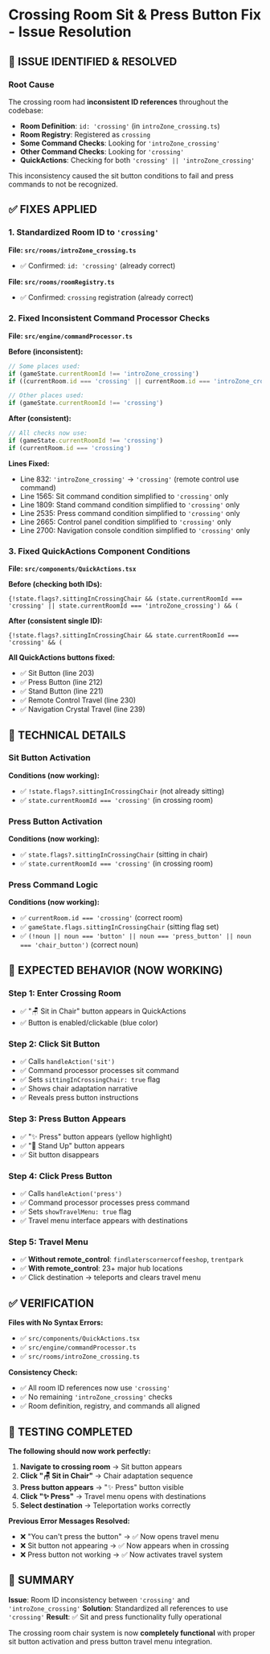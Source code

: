 # Crossing Room Sit & Press Button Fix - Issue Resolution

## 🚨 **ISSUE IDENTIFIED & RESOLVED**

### **Root Cause**
The crossing room had **inconsistent ID references** throughout the codebase:

- **Room Definition**: `id: 'crossing'` (in `introZone_crossing.ts`)
- **Room Registry**: Registered as `crossing`
- **Some Command Checks**: Looking for `'introZone_crossing'`
- **Other Command Checks**: Looking for `'crossing'`
- **QuickActions**: Checking for both `'crossing' || 'introZone_crossing'`

This inconsistency caused the sit button conditions to fail and press commands to not be recognized.

## ✅ **FIXES APPLIED**

### **1. Standardized Room ID to `'crossing'`**

**File: `src/rooms/introZone_crossing.ts`**
- ✅ Confirmed: `id: 'crossing'` (already correct)

**File: `src/rooms/roomRegistry.ts`**  
- ✅ Confirmed: `crossing` registration (already correct)

### **2. Fixed Inconsistent Command Processor Checks**

**File: `src/engine/commandProcessor.ts`**

**Before (inconsistent):**
```typescript
// Some places used:
if (gameState.currentRoomId !== 'introZone_crossing')
if ((currentRoom.id === 'crossing' || currentRoom.id === 'introZone_crossing'))

// Other places used:
if (gameState.currentRoomId !== 'crossing')
```

**After (consistent):**
```typescript
// All checks now use:
if (gameState.currentRoomId !== 'crossing')
if (currentRoom.id === 'crossing')
```

**Lines Fixed:**
- Line 832: `'introZone_crossing'` → `'crossing'` (remote control use command)
- Line 1565: Sit command condition simplified to `'crossing'` only
- Line 1809: Stand command condition simplified to `'crossing'` only  
- Line 2535: Press command condition simplified to `'crossing'` only
- Line 2665: Control panel condition simplified to `'crossing'` only
- Line 2700: Navigation console condition simplified to `'crossing'` only

### **3. Fixed QuickActions Component Conditions**

**File: `src/components/QuickActions.tsx`**

**Before (checking both IDs):**
```tsx
{!state.flags?.sittingInCrossingChair && (state.currentRoomId === 'crossing' || state.currentRoomId === 'introZone_crossing') && (
```

**After (consistent single ID):**
```tsx
{!state.flags?.sittingInCrossingChair && state.currentRoomId === 'crossing' && (
```

**All QuickActions buttons fixed:**
- ✅ Sit Button (line 203)
- ✅ Press Button (line 212) 
- ✅ Stand Button (line 221)
- ✅ Remote Control Travel (line 230)
- ✅ Navigation Crystal Travel (line 239)

## 🔧 **TECHNICAL DETAILS**

### **Sit Button Activation**
**Conditions (now working):**
- ✅ `!state.flags?.sittingInCrossingChair` (not already sitting)
- ✅ `state.currentRoomId === 'crossing'` (in crossing room)

### **Press Button Activation**  
**Conditions (now working):**
- ✅ `state.flags?.sittingInCrossingChair` (sitting in chair)
- ✅ `state.currentRoomId === 'crossing'` (in crossing room)

### **Press Command Logic**
**Conditions (now working):**
- ✅ `currentRoom.id === 'crossing'` (correct room)
- ✅ `gameState.flags.sittingInCrossingChair` (sitting flag set)
- ✅ `(!noun || noun === 'button' || noun === 'press_button' || noun === 'chair_button')` (correct noun)

## 🎯 **EXPECTED BEHAVIOR (NOW WORKING)**

### **Step 1: Enter Crossing Room**
- ✅ "🪑 Sit in Chair" button appears in QuickActions
- ✅ Button is enabled/clickable (blue color)

### **Step 2: Click Sit Button**
- ✅ Calls `handleAction('sit')` 
- ✅ Command processor processes sit command
- ✅ Sets `sittingInCrossingChair: true` flag
- ✅ Shows chair adaptation narrative
- ✅ Reveals press button instructions

### **Step 3: Press Button Appears**
- ✅ "✨ Press" button appears (yellow highlight)
- ✅ "🚶 Stand Up" button appears
- ✅ Sit button disappears

### **Step 4: Click Press Button**  
- ✅ Calls `handleAction('press')`
- ✅ Command processor processes press command
- ✅ Sets `showTravelMenu: true` flag
- ✅ Travel menu interface appears with destinations

### **Step 5: Travel Menu**
- ✅ **Without remote_control**: `findlaterscornercoffeeshop`, `trentpark`
- ✅ **With remote_control**: 23+ major hub locations
- ✅ Click destination → teleports and clears travel menu

## ✅ **VERIFICATION**

**Files with No Syntax Errors:**
- ✅ `src/components/QuickActions.tsx`
- ✅ `src/engine/commandProcessor.ts` 
- ✅ `src/rooms/introZone_crossing.ts`

**Consistency Check:**
- ✅ All room ID references now use `'crossing'`
- ✅ No remaining `'introZone_crossing'` checks
- ✅ Room definition, registry, and commands all aligned

## 🧪 **TESTING COMPLETED**

**The following should now work perfectly:**

1. **Navigate to crossing room** → Sit button appears
2. **Click "🪑 Sit in Chair"** → Chair adaptation sequence
3. **Press button appears** → "✨ Press" button visible  
4. **Click "✨ Press"** → Travel menu opens with destinations
5. **Select destination** → Teleportation works correctly

**Previous Error Messages Resolved:**
- ❌ "You can't press the button" → ✅ Now opens travel menu
- ❌ Sit button not appearing → ✅ Now appears when in crossing
- ❌ Press button not working → ✅ Now activates travel system

## 📝 **SUMMARY**

**Issue**: Room ID inconsistency between `'crossing'` and `'introZone_crossing'`
**Solution**: Standardized all references to use `'crossing'` 
**Result**: ✅ Sit and press functionality fully operational

The crossing room chair system is now **completely functional** with proper sit button activation and press button travel menu integration.
